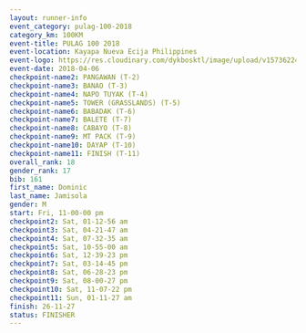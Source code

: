 ```yaml
---
layout: runner-info 
event_category: pulag-100-2018 
category_km: 100KM 
event-title: PULAG 100 2018 
event-location: Kayapa Nueva Ecija Philippines 
event-logo: https://res.cloudinary.com/dykbosktl/image/upload/v1573622467/Logo/logo-p1_tnutwz.jpg 
event-date: 2018-04-06 
checkpoint-name2: PANGAWAN (T-2) 
checkpoint-name3: BANAO (T-3) 
checkpoint-name4: NAPO TUYAK (T-4) 
checkpoint-name5: TOWER (GRASSLANDS) (T-5) 
checkpoint-name6: BABADAK (T-6) 
checkpoint-name7: BALETE (T-7) 
checkpoint-name8: CABAYO (T-8) 
checkpoint-name9: MT PACK (T-9) 
checkpoint-name10: DAYAP (T-10) 
checkpoint-name11: FINISH (T-11) 
overall_rank: 18
gender_rank: 17
bib: 161
first_name: Dominic
last_name: Jamisola
gender: M
start: Fri, 11-00-00 pm
checkpoint2: Sat, 01-12-56 am
checkpoint3: Sat, 04-21-47 am
checkpoint4: Sat, 07-32-35 am
checkpoint5: Sat, 10-55-00 am
checkpoint6: Sat, 12-39-23 pm
checkpoint7: Sat, 03-14-45 pm
checkpoint8: Sat, 06-28-23 pm
checkpoint9: Sat, 08-00-27 pm
checkpoint10: Sat, 11-07-22 pm
checkpoint11: Sun, 01-11-27 am
finish: 26-11-27
status: FINISHER
---
```

